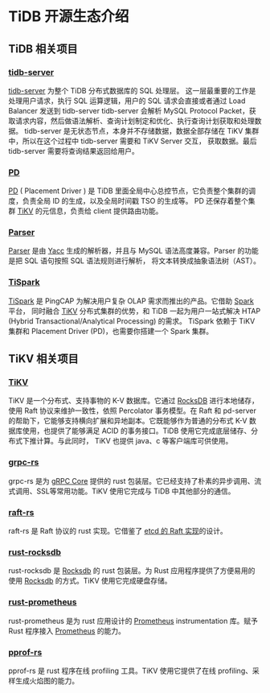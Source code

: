 # TiDB 开源生态介绍

## TiDB 相关项目

### [tidb-server](https://github.com/pingcap/tidb)

[tidb-server](https://github.com/pingcap/tidb) 为整个 TiDB 分布式数据库的 SQL 处理层。 
这一层最重要的工作是处理用户请求，执行 SQL 运算逻辑，用户的 SQL 请求会直接或者通过 Load Balancer 发送到 tidb-server 
tidb-server 会解析 MySQL Protocol Packet，获取请求内容，然后做语法解析、查询计划制定和优化、执行查询计划获取和处理数据。
tidb-server 是无状态节点，本身并不存储数据，数据全部存储在 TiKV 集群中，所以在这个过程中 tidb-server 需要和 TiKV Server 交互，
获取数据。最后 tidb-server 需要将查询结果返回给用户。 

### [PD](https://github.com/pingcap/pd)

[PD](https://github.com/pingcap/pd) ( Placement Driver ) 是 TiDB 里面全局中心总控节点，它负责整个集群的调度，负责全局 ID 的生成，以及全局时间戳 TSO 的生成等。
PD 还保存着整个集群 [TiKV](https://github.com/tikv/tikv) 的元信息，负责给 client 提供路由功能。

### [Parser](https://github.com/pingcap/parser)

[Parser](https://github.com/pingcap/parser) 是由 [Yacc](http://dinosaur.compilertools.net/) 生成的解析器，并且与 MySQL 语法高度兼容。Parser 的功能是把 SQL 语句按照 SQL 语法规则进行解析，
将文本转换成抽象语法树（AST）。

### [TiSpark](https://github.com/pingcap/parser)

[TiSpark](https://github.com/pingcap/tispark) 是 PingCAP 为解决用户复杂 OLAP 需求而推出的产品。它借助 [Spark](https://spark.apache.org/) 平台，
同时融合 [TiKV](https://github.com/tikv/tikv) 分布式集群的优势，和 TiDB 一起为用户一站式解决 HTAP (Hybrid Transactional/Analytical Processing) 的需求。
TiSpark 依赖于 TiKV 集群和 Placement Driver (PD)，也需要你搭建一个 Spark 集群。

## TiKV 相关项目

### [TiKV](https://github.com/tikv/tikv)

TiKV 是一个分布式、支持事物的 K-V 数据库。它通过 [RocksDB](https://rocksdb.org/) 进行本地储存，使用 Raft 协议来维护一致性，依照 Percolator 事务模型。在 Raft 和 pd-server 的帮助下，它能够支持横向扩展和异地副本。它既能够作为普通的分布式 K-V 数据库使用，也提供了能够满足 ACID 的事务接口。TiDB 使用它完成底层储存、分布式下推计算。与此同时， TiKV 也提供 java、c 等客户端库可供使用。

### [grpc-rs](https://github.com/tikv/grpc-rs)

grpc-rs 是为 [gRPC Core](https://github.com/grpc/grpc) 提供的 rust 包装层。它已经支持了朴素的异步调用、流式调用、SSL等常用功能。TiKV 使用它完成与 TiDB 中其他部分的通信。

### [raft-rs](https://github.com/tikv/raft-rs)

raft-rs 是 Raft 协议的 rust 实现。它借鉴了 [etcd 的 Raft 实现](https://github.com/etcd-io/etcd/tree/master/raft)的设计。

### [rust-rocksdb](https://github.com/tikv/rust-rocksdb)

rust-rocksdb 是 [Rocksdb](https://rocksdb.org/) 的 rust 包装层。为 Rust 应用程序提供了方便易用的使用 [Rocksdb](https://rocksdb.org/) 的方式。TiKV 使用它完成硬盘存储。

### [rust-prometheus](https://github.com/tikv/rust-prometheus)

rust-prometheus 是为 rust 应用设计的 [Prometheus](https://prometheus.io/) instrumentation 库。赋予 Rust 程序接入 [Prometheus](https://prometheus.io/) 的能力。

### [pprof-rs](https://github.com/tikv/pprof-rs)

pprof-rs 是 rust 程序在线 profiling 工具。TiKV 使用它提供了在线 profiling、采样生成火焰图的能力。
